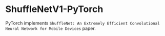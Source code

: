 # ShuffleNetV1-PyTorch
PyTorch implements `ShuffleNet: An Extremely Efficient Convolutional Neural Network for Mobile Devices` paper.
